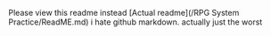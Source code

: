 Please view this readme instead
[Actual readme](/RPG System Practice/ReadME.md)
i hate github markdown. actually just the worst
